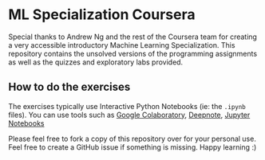# ML Specialization Coursera
Special thanks to Andrew Ng and the rest of the Coursera team for creating a very accessible introductory Machine Learning Specialization. This repository contains the unsolved versions of the programming assignments as well as the quizzes and exploratory labs provided. 

## How to do the exercises
The exercises typically use Interactive Python Notebooks (ie: the `.ipynb` files). You can use tools such as [Google Colaboratory](https://colab.research.google.com/), [Deepnote](deepnote.com), [Jupyter Notebooks](https://jupyter.org/)

Please feel free to fork a copy of this repository over for your personal use. Feel free to create a GitHub issue if something is missing. Happy learning :)
